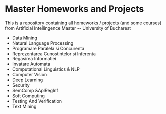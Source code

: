 # Master Homeworks and Projects

This is a repository containing all homeworks / projects (and some courses) from Artificial Intellingence Master -- University of Bucharest

* Data Mining
* Natural Language Processing
* Programare Paralela si Concurenta
* Reprezentarea Cunostintelor si Inferenta
* Regasirea Informatiei
* Invatare Automata
* Computational Linguistics & NLP
* Computer Vision
* Deep Learning
* Security
* SemComp  &AplRegInf
* Soft Computing
* Testing And Verification
* Text Mining
